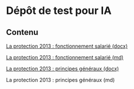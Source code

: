 # Dépôt de test pour IA

## Contenu
[La protection 2013 : fonctionnement salarié (docx)](./Protection_2013_fonctionnement_salarie.docx)

[La protection 2013 : fonctionnement salarié (md)](./Protection_2013_fonctionnement_salarie.md)

[La protection 2013 : principes généraux (docx)](./Protection_2013_principes_generaux.docx)

La protection 2013 : principes généraux (md)[](./Protection_2013_principes_generaux.md)
